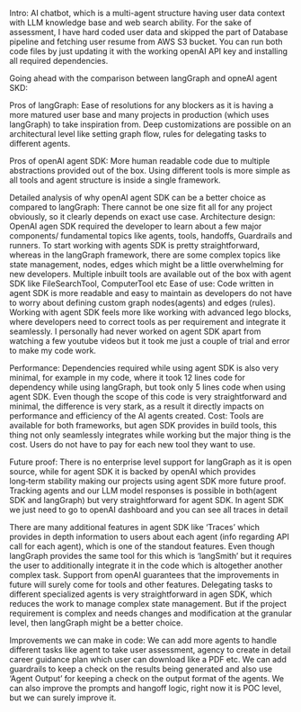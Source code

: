 Intro: 
AI chatbot, which is a multi-agent structure having user data context with LLM knowledge base and web search ability.
For the sake of assessment, I have hard coded user data and skipped the part of Database pipeline and fetching user resume from AWS S3 bucket.
You can run both code files by just updating it with the working openAI API key and installing all required dependencies.

Going ahead with the comparison between langGraph and opneAI agent SKD:

Pros of langGraph:
Ease of resolutions for any blockers as it is having a more matured user base and many projects in production (which uses langGraph) to take inspiration from.
Deep customizations are possible on an architectural level like setting graph flow, rules for delegating tasks to different agents.

Pros of openAI agent SDK:
More human readable code due to multiple abstractions provided out of the box.
Using different tools is more simple as all tools and agent structure is inside a single framework.


Detailed analysis of why openAI agent SDK can be a better choice as compared to langGraph:
There cannot be one size fit all for any project obviously, so it clearly depends on exact use case.
Architecture design: 
OpenAI agen SDK required the developer to learn about a few major components/ fundamental topics like agents, tools, handoffs, Guardrails and runners. To start working with agents SDK is pretty straightforward, whereas in the langGraph framework, there are some complex topics like state management, nodes, edges which might be a little overwhelming for new developers.
Multiple inbuilt tools are available out of the box with agent SDK like  FileSearchTool, ComputerTool etc
Ease of use:
Code written in agent SDK is more readable and easy to maintain as developers do not have to worry about defining custom graph nodes(agents) and edges (rules).
Working with agent SDK feels more like working with advanced lego blocks, where developers need to correct tools as per requirement and integrate it seamlessly. 
I personally had never worked on agent SDK apart from watching a few youtube videos but it took me just a couple of trial and error to make my code work.

Performance: 
 Dependencies required while using agent SDK is also very minimal, for example in my code, where it took 12 lines code for dependency while using langGraph, but took only 5 lines code when using agent SDK. 
Even though the scope of this code is very straightforward and minimal, the difference is very stark, as a result it directly impacts on performance and efficiency of the AI agents created.
Cost:
Tools are available for both frameworks, but agen SDK provides in build tools, this thing not only seamlessly integrates while working but the major thing is the cost. Users do not have to pay for each new tool they want to use.


Future proof:
 There is no enterprise level support for langGraph as it is open source, while for agent SDK it is backed by openAI which provides long‑term stability making our projects using agent SDK more future proof.
Tracking agents and our LLM model responses is possible in both(agent SDK and langGraph) but very straightforward for agent SDK. In agent SDK we just need to go to openAI dashboard and you can see all traces in detail

There are many additional features in agent SDK like ‘Traces’ which provides in depth information to users about each agent (info regarding API call for each agent), which is one of the standout features. Even though langGraph provides the same tool for this which is ‘langSmith’ but it requires the user to additionally integrate it in the code which is altogether another complex task. 
Support from openAI guarantees that the improvements in future will surely come for tools and other features.
Delegating tasks to different specialized agents is very straightforward in agen SDK, which reduces the work to manage complex state management. But if the project requirement is complex and needs changes and modification at the granular level, then langGraph might be a better choice. 

Improvements we can make in code:
We can add more agents to handle different tasks like agent to take user assessment, agency to create in detail career guidance plan which user can download like a PDF etc.
We can add guardrails to keep a check on the results being generated and also use ‘Agent Output’ for keeping a check on the output format of the agents.
We can also improve the prompts and hangoff logic, right now it is POC level, but we can surely improve it.
